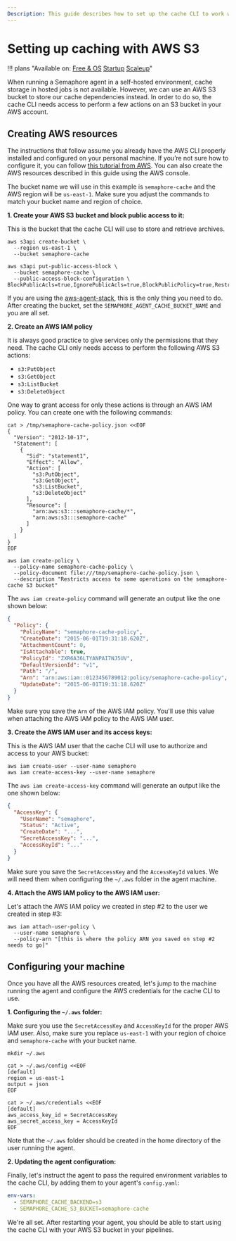```yaml
---
Description: This guide describes how to set up the cache CLI to work with an AWS S3 bucket
---
```


# Setting up caching with AWS S3

!!! plans "Available on: <span class="plans-box">[Free & OS](/account-management/free-and-open-source-plans/)</span> <span class="plans-box">[Startup](/account-management/startup-plan/)</span> <span class="plans-box">[Scaleup](/account-management/scaleup-plan/)</span>"

When running a Semaphore agent in a self-hosted environment, cache storage in hosted jobs is not available. However, we can use an AWS S3 bucket to store our cache dependencies instead. In order to do so, the cache CLI needs access to perform a few actions on an S3 bucket in your AWS account.

## Creating AWS resources

The instructions that follow assume you already have the AWS CLI properly installed and configured on your personal machine. If you’re not sure how to configure it, you can follow [this tutorial from AWS][set up aws cli]. You can also create the AWS resources described in this guide using the AWS console.

The bucket name we will use in this example is `semaphore-cache` and the AWS region will be `us-east-1`. Make sure you adjust the commands to match your bucket name and region of choice.

**1. Create your AWS S3 bucket and block public access to it:**

This is the bucket that the cache CLI will use to store and retrieve archives.

```
aws s3api create-bucket \
  --region us-east-1 \
  --bucket semaphore-cache

aws s3api put-public-access-block \
  --bucket semaphore-cache \
  --public-access-block-configuration \
BlockPublicAcls=true,IgnorePublicAcls=true,BlockPublicPolicy=true,RestrictPublicBuckets=true
```

If you are using the [aws-agent-stack][agent aws stack], this is the only thing you need to do. After creating the bucket, set the `SEMAPHORE_AGENT_CACHE_BUCKET_NAME` and you are all set.

**2. Create an AWS IAM policy**

It is always good practice to give services only the permissions that they need. The cache CLI only needs access to perform the following AWS S3 actions:

- `s3:PutObject`
- `s3:GetObject`
- `s3:ListBucket`
- `s3:DeleteObject`

One way to grant access for only these actions is through an AWS IAM policy. You can create one with the following commands:

```
cat > /tmp/semaphore-cache-policy.json <<EOF
{
  "Version": "2012-10-17",
  "Statement": [
    {
      "Sid": "statement1",
      "Effect": "Allow",
      "Action": [
        "s3:PutObject",
        "s3:GetObject",
        "s3:ListBucket",
        "s3:DeleteObject"
      ],
      "Resource": [
        "arn:aws:s3:::semaphore-cache/*",
        "arn:aws:s3:::semaphore-cache"
      ]
    }
  ]
}
EOF

aws iam create-policy \
  --policy-name semaphore-cache-policy \
  --policy-document file:///tmp/semaphore-cache-policy.json \
  --description "Restricts access to some operations on the semaphore-cache S3 bucket"
```

The `aws iam create-policy` command will generate an output like the one shown below:

```json
{
  "Policy": {
    "PolicyName": "semaphore-cache-policy",
    "CreateDate": "2015-06-01T19:31:18.620Z",
    "AttachmentCount": 0,
    "IsAttachable": true,
    "PolicyId": "ZXR6A36LTYANPAI7NJ5UV",
    "DefaultVersionId": "v1",
    "Path": "/",
    "Arn": "arn:aws:iam::0123456789012:policy/semaphore-cache-policy",
    "UpdateDate": "2015-06-01T19:31:18.620Z"
  }
}
```

Make sure you save the `Arn` of the AWS IAM policy. You'll use this value when attaching the AWS IAM policy to the AWS IAM user.

**3. Create the AWS IAM user and its access keys:**

This is the AWS IAM user that the cache CLI will use to authorize and access to your AWS bucket:

```
aws iam create-user --user-name semaphore
aws iam create-access-key --user-name semaphore
```

The `aws iam create-access-key` command will generate an output like the one shown below:

```json
{
  "AccessKey": {
    "UserName": "semaphore",
    "Status": "Active",
    "CreateDate": "...",
    "SecretAccessKey": "...",
    "AccessKeyId": "..."
  }
}
```

Make sure you save the `SecretAccessKey` and the `AccessKeyId` values. We will need them when configuring the `~/.aws` folder in the agent machine.

**4. Attach the AWS IAM policy to the AWS IAM user:**

Let's attach the AWS IAM policy we created in step #2 to the user we created in step #3:

```
aws iam attach-user-policy \
  --user-name semaphore \
  --policy-arn "[this is where the policy ARN you saved on step #2 needs to go]"
```

## Configuring your machine

Once you have all the AWS resources created, let's jump to the machine running the agent and configure the AWS credentials for the cache CLI to use.

**1. Configuring the `~/.aws` folder:**

Make sure you use the `SecretAccessKey` and `AccessKeyId` for the proper AWS IAM user. Also, make sure you replace `us-east-1` with your region of choice and `semaphore-cache` with your bucket name.

```
mkdir ~/.aws

cat > ~/.aws/config <<EOF
[default]
region = us-east-1
output = json
EOF

cat > ~/.aws/credentials <<EOF
[default]
aws_access_key_id = SecretAccessKey
aws_secret_access_key = AccessKeyId
EOF
```

Note that the `~/.aws` folder should be created in the home directory of the user running the agent.

**2. Updating the agent configuration:**

Finally, let's instruct the agent to pass the required environment variables to the cache CLI, by adding them to your agent's `config.yaml`:

```yaml
env-vars:
  - SEMAPHORE_CACHE_BACKEND=s3
  - SEMAPHORE_CACHE_S3_BUCKET=semaphore-cache
```

We're all set. After restarting your agent, you should be able to start using the cache CLI with your AWS S3 bucket in your pipelines.

[set up aws cli]: https://docs.aws.amazon.com/cli/latest/userguide/cli-configure-quickstart.html#cli-configure-quickstart-config
[aws create bucket]: https://docs.aws.amazon.com/AmazonS3/latest/userguide/create-bucket-overview.html
[agent aws stack]: https://github.com/renderedtext/agent-aws-stack